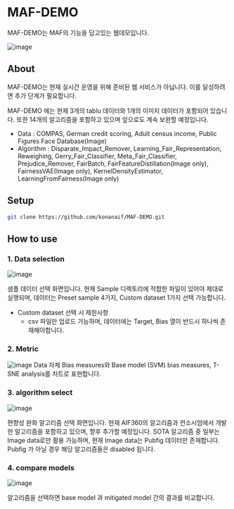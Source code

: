 # MAF-DEMO
MAF-DEMO는 MAF의 기능을 담고있는 웹데모입니다. 

![image](https://github.com/eeunz/MAF-DEMO/assets/110804596/675ab84c-20c3-48fa-bed1-4b3e1d41a7ee)


## About
MAF-DEMO는 현재 실시간 운영을 위해 준비된 웹 서비스가 아닙니다. 이를 달성하려면 추가 단계가 필요합니다.


MAF-DEMO 에는 현재 3개의 tablu 데이터와 1개의 이미지 데이터가 포함되어 있습니다. 또한 14개의 알고리즘을 포함하고 있으며 앞으로도 계속 보완할 예정입니다.
* Data : COMPAS, German credit scoring, Adult census income, Public Figures Face Database(Image)
* Algorithm : Disparate_Impact_Remover, Learning_Fair_Representation, Reweighing, Gerry_Fair_Classifier, Meta_Fair_Classifier, Prejudice_Remover, FairBatch, FairFeatureDistillation(Image only), FairnessVAE(Image only), KernelDensityEstimator, LearningFromFairness(Image only)

## Setup
```bash
git clone https://github.com/konanaif/MAF-DEMO.git
```

## How to use
### 1. Data selection
![image](https://github.com/eeunz/MAF-DEMO/assets/110804596/2385e86d-68ff-4fbb-9060-6c0514aacc9d)

샘플 데이터 선택 화면입니다. 현재 Sample 디렉토리에 적합한 파일이 있어야 제대로 실행되며, 데이터는 Preset sample 4가지, Custom dataset 1가지 선택 가능합니다.
* Custom dataset 선택 시 제한사항
  * csv 파일만 업로드 가능하며, 데이터에는 Target, Bias 열이 반드시 하나씩 존재해야합니다.

### 2. Metric
![image](https://github.com/eeunz/MAF-DEMO/assets/110804596/0d07f526-f571-4fe9-b55b-06ad6dcec7d2)
Data 자체 Bias measures와 Base model (SVM) bias measures, T-SNE analysis를 차트로 표현합니다.

### 3. algorithm select
![image](https://github.com/eeunz/MAF-DEMO/assets/110804596/48daef24-be8e-4c87-8a8f-27e7ccb53687)

편향성 완화 알고리즘 선택 화면입니다. 현재 AIF360의 알고리즘과 컨소시엄에서 개발한 알고리즘을 포함하고 있으며, 향후 추가할 예정입니다. SOTA 알고리즘 중 일부는 Image data로만 활용 가능하며, 현재 Image data는 Pubfig 데이터만 존재합니다. Pubfig 가 아닐 경우 해당 알고리즘들은 disabled 됩니다.


### 4. compare models
![image](https://github.com/eeunz/MAF-DEMO/assets/110804596/b51ab9ad-cfc4-4b79-9d0a-032b9ae00f50)

알고리즘을 선택하면 base model 과 mitigated model 간의 결과를 비교합니다.
